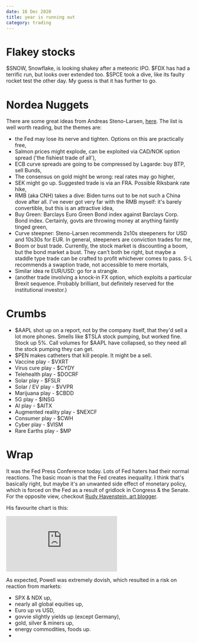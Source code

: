 ```yaml
---
date: 16 Dec 2020
title: year is running out
category: trading
---
```


# Flakey stocks

$SNOW, Snowflake, is looking shakey after a meteoric IPO.
$FDX has had a terrific run, but looks over extended too.
$SPCE took a dive, like its faulty rocket test the other day. My guess is that it has further to go. 


# Nordea Nuggets

There are some great ideas from Andreas Steno-Larsen, [here](https://corporate.nordea.com/article/62057/multi-asset-10-1-tail-trades-of-2021).
The list is well worth reading, but the themes are:

- the Fed may lose its nerve and tighten. Options on this are practically free,
- Salmon prices might explode, can be exploited via CAD/NOK option spread ('the fishiest trade of all'),
- ECB curve spreads are going to be compressed by Lagarde: buy BTP, sell Bunds,
- The consensus on gold might be wrong: real rates may go higher,
- SEK might go up. Suggested trade is via an FRA. Possible Riksbank rate hike,
- RMB (aka CNH) takes a dive: Biden turns out to be not such a China dove after all. I've never got very far with the RMB myself: it's barely convertible, but this is an attractive idea,
- Buy Green: Barclays Euro Green Bond index against Barclays Corp. Bond index. Certainly, govts are throwing money at anything faintly tinged green,
- Curve steepner: Steno-Larsen recommends 2s10s steepeners for USD and 10s30s for EUR. In general, steepeners are conviction trades for me,
- Boom or bust trade. Currently, the stock market is discounting a boom, but the bond market a bust. They can't both be right, but maybe a staddle type trade can be crafted to profit whichever comes to pass. S-L recommends a swaption trade, not accessible to mere mortals,
- Similar idea re EUR/USD: go for a strangle.
- (another trade involving a knock-in FX option, which exploits a particular Brexit sequence. Probably brilliant, but definitely reserved for the institutional investor.)



# Crumbs

- $AAPL shot up on a report, not by the company itself, that they'd sell a lot more phones. Smells like $TSLA stock pumping, but worked fine. Stock up 5%. Call volumes for $AAPL have collapsed, so they need all the stock pumping they can get.
- $PEN makes catheters that kill people. It might be a sell.
- Vaccine play - $VXRT
- Virus cure play - $CYDY
- Telehealth play - $DOCRF
- Solar play - $FSLR
- Solar / EV play - $VVPR
- Marijuana play - $CBDD
- 5G play - $INSG
- AI play - $AITX
- Augmented reality play - $NEXCF
- Consumer play - $CWH
- Cyber play - $VISM
- Rare Earths play - $MP
    
 
# Wrap

It was the Fed Press Conference today.
Lots of Fed haters had their normal reactions. 
The basic moan is that the Fed creates inequality.
I think that's basically right, but maybe it's an unwanted side effect of monetary policy, which is forced on the Fed as a result of gridlock in Congress & the Senate. 
For the opposite view, checkout [Rudy Havenstein, art blogger](https://twitter.com/RudyHavenstein).

His favourite chart is this:

<div class="embed-container"><iframe src="https://fred.stlouisfed.org/graph/graph-landing.php?g=yNTf&width=670&height=475" scrolling="no" frameborder="0" style="overflow:hidden;" allowTransparency="true" loading="lazy"></iframe></div><script src="https://fred.stlouisfed.org/graph/js/embed.js" type="text/javascript"></script></div>

As expected, Powell was extremely dovish, which resulted in a risk on reaction from markets:

- SPX & NDX up,
- nearly all global equities up,
- Euro up vs USD,
-  govvie slightly yields up (except Germany),
- gold, silver & miners up,
- energy commodities, foods up.
- 
